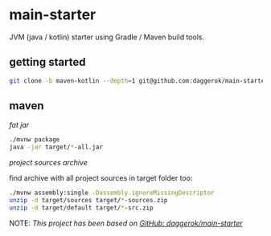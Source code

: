 # main-starter
JVM (java / kotlin) starter using Gradle / Maven build tools.

## getting started

```bash
git clone -b maven-kotlin --depth=1 git@github.com:daggerok/main-starter.git
```

## maven

_fat jar_

```bash
./mvnw package
java -jar target/*-all.jar
```

_project sources archive_

find archive with all project sources in target folder too: 

```bash
./mvnw assembly:single -Dassembly.ignoreMissingDescriptor
unzip -d target/sources target/*-sources.zip
unzip -d target/default target/*-src.zip
```

NOTE: _This project has been based on [GitHub: daggerok/main-starter](https://github.com/daggerok/main-starter)_
